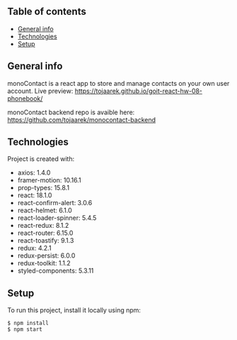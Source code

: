 ## Table of contents
* [General info](#general-info)
* [Technologies](#technologies)
* [Setup](#setup)

## General info
monoContact is a react app to store and manage contacts on your own user account.
Live preview: https://tojaarek.github.io/goit-react-hw-08-phonebook/


monoContact backend repo is avaible here: https://github.com/tojaarek/monocontact-backend
	
## Technologies
Project is created with:
* axios: 1.4.0
* framer-motion: 10.16.1
* prop-types: 15.8.1
* react: 18.1.0
* react-confirm-alert: 3.0.6
* react-helmet: 6.1.0
* react-loader-spinner: 5.4.5
* react-redux: 8.1.2
* react-router: 6.15.0
* react-toastify: 9.1.3
* redux: 4.2.1
* redux-persist: 6.0.0
* redux-toolkit: 1.1.2
* styled-components: 5.3.11

	
## Setup
To run this project, install it locally using npm:

```
$ npm install
$ npm start
```
